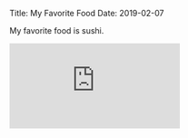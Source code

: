 Title: My Favorite Food
Date: 2019-02-07


My favorite food is sushi.

![sushi pic](https://peasandcrayons.com/2012/10/homemade-sushi-tips-tricks-and-toppings.html)

